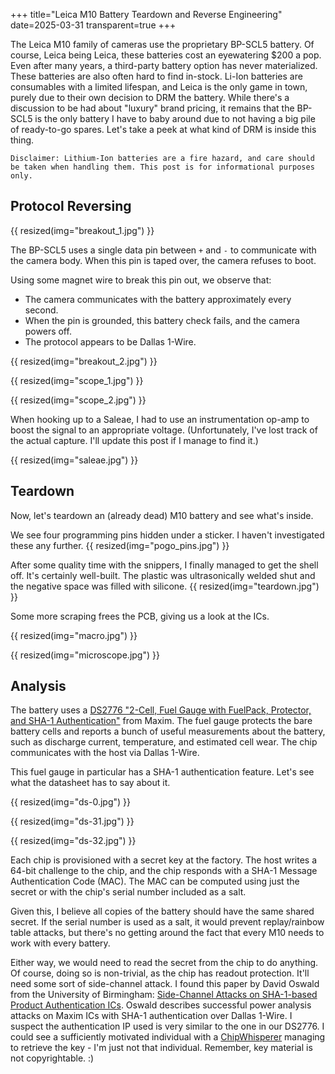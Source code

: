 +++
title="Leica M10 Battery Teardown and Reverse Engineering"
date=2025-03-31
transparent=true
+++

The Leica M10 family of cameras use the proprietary BP-SCL5 battery. Of course, Leica being Leica, these batteries cost an eyewatering $200 a pop. Even after many years, a third-party battery option has never materialized. These batteries are also often hard to find in-stock. Li-Ion batteries are consumables with a limited lifespan, and Leica is the only game in town, purely due to their own decision to DRM the battery. While there's a discussion to be had about "luxury" brand pricing, it remains that the BP-SCL5 is the only battery I have to baby around due to not having a big pile of ready-to-go spares. Let's take a peek at what kind of DRM is inside this thing.

```
Disclaimer: Lithium-Ion batteries are a fire hazard, and care should be taken when handling them. This post is for informational purposes only.
```

## Protocol Reversing
{{ resized(img="breakout_1.jpg") }}

The BP-SCL5 uses a single data pin between `+` and `-` to communicate with the camera body. When this pin is taped over, the camera refuses to boot.

Using some magnet wire to break this pin out, we observe that:
* The camera communicates with the battery approximately every second.
* When the pin is grounded, this battery check fails, and the camera powers off.
* The protocol appears to be Dallas 1-Wire.

{{ resized(img="breakout_2.jpg") }}

{{ resized(img="scope_1.jpg") }}

{{ resized(img="scope_2.jpg") }}

When hooking up to a Saleae, I had to use an instrumentation op-amp to boost the signal to an appropriate voltage. (Unfortunately, I've lost track of the actual capture. I'll update this post if I manage to find it.)

{{ resized(img="saleae.jpg") }}

## Teardown
Now, let's teardown an (already dead) M10 battery and see what's inside.

We see four programming pins hidden under a sticker. I haven't investigated these any further.
{{ resized(img="pogo_pins.jpg") }}

After some quality time with the snippers, I finally managed to get the shell off. It's certainly well-built. The plastic was ultrasonically welded shut and the negative space was filled with silicone.
{{ resized(img="teardown.jpg") }}

Some more scraping frees the PCB, giving us a look at the ICs.

{{ resized(img="macro.jpg") }}

{{ resized(img="microscope.jpg") }}

## Analysis
The battery uses a [DS2776 "2-Cell, Fuel Gauge with FuelPack, Protector, and SHA-1 Authentication"](ds2775-ds2778.pdf) from Maxim. The fuel gauge protects the bare battery cells and reports a bunch of useful measurements about the battery, such as discharge current, temperature, and estimated cell wear. The chip communicates with the host via Dallas 1-Wire.

This fuel gauge in particular has a SHA-1 authentication feature. Let's see what the datasheet has to say about it. 

{{ resized(img="ds-0.jpg") }}

{{ resized(img="ds-31.jpg") }}

{{ resized(img="ds-32.jpg") }}

Each chip is provisioned with a secret key at the factory. The host writes a 64-bit challenge to the chip, and the chip responds with a SHA-1 Message Authentication Code (MAC). The MAC can be computed using just the secret or with the chip's serial number included as a salt.

Given this, I believe all copies of the battery should have the same shared secret. If the serial number is used as a salt, it would prevent replay/rainbow table attacks, but there's no getting around the fact that every M10 needs to work with every battery.

Either way, we would need to read the secret from the chip to do anything. Of course, doing so is non-trivial, as the chip has readout protection. It'll need some sort of side-channel attack. I found this paper by David Oswald from the University of Birmingham: [Side-Channel Attacks on SHA-1-based Product Authentication ICs](cardis_2015_sha1_paper.pdf). Oswald describes successful power analysis attacks on Maxim ICs with SHA-1 authentication over Dallas 1-Wire. I suspect the authentication IP used is very similar to the one in our DS2776. I could see a sufficiently motivated individual with a [ChipWhisperer](https://www.crowdsupply.com/newae/chipwhisperer-husky) managing to retrieve the key - I'm just not that individual. Remember, key material is not copyrightable. :)

